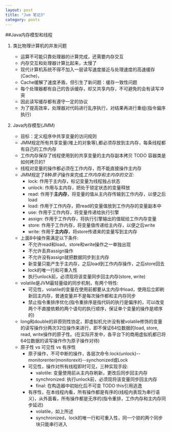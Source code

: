 ```yaml
---
layout: post
title: "Jvm 笔记3"
category: posts
---
```


##Java内存模型和线程

1. 类比物理计算机的并发问题
    * 运算不可能只靠处理器的计算完成，还需要内存交互
    * 内存交互和处理器计算比起来，太慢了
    * 现代计算机系统不得不加入一层读写速度接近与处理速度的高速缓存(Cache)，
    * Cache缓解了速度矛盾，但引生了新问题：缓存一致性问题
    * 每个处理器都有自己的告诉缓存，却又共享内存，不可避免的会有读写冲突
    * 因此读写缓存都有遵守一定的协议
    * 为了提高效率，处理器对代码进行乱序执行，对结果再进行重组(指令偏序执行)

2. Java内存模型(JMM)
    * 目标：定义程序中共享变量的访问规则
    * JMM规定所有共享变量(堆上的对象等),都必须存放到主内存，每条线程都有自己的工作内存
    * 工作内存保存了线程使用到的共享变量的主内存副本拷贝 TODO 容器类是如何拷贝的?
    * 线程对变量的操作都必须在工作内存，而不能直接操作主内存 
    * JMM规定了8种*原子*操作来完成*工作内存和主内存的交互*:
        * lock: 作用于主内存，标记变量为线程独占状态
        * unlock: 作用与主内存，把处于锁定状态的变量释放
        * read: 作用于**主内存**，将变量的值从主内存传输到工作内存，以便之后load
        * load: 作用于工作内存，把read的变量值放到工作内存的变量副本中
        * use: 作用于工作内存，将变量传递给执行引擎
        * assign: 作用于工作内存，将执行引擎输出的值赋给工作内存变量
        * store: 作用于工作内存，将变量值传递给主内存，以便之后write
        * write: 作用于**主内存**，将store传递来的变量写到主内存
    * 上面8中操作需满足以下条件:
        * 不允许read和load，store和write操作之一单独出现
        * 不允许丢弃assign操作
        * 不允许没有assign就把数据同步到主内存
        * 新变量只能产生于主内存，之后load到工作内存操作，之后store回去
        * lock的唯一行和可重入性
        * 执行unlock前，必须现将该变量同步回主内存(store, write)
    * volatile是JVM最轻量级的同步机制，有两个特性:
        * 可见性，volatile的变量在使用前都要从主内存中load，使用后立即刷新回主内存，普通变量并不是每次操作都和主内存同步
        * 禁止指令重排序优化(指令重排序是指代码的执行是偏序的，可以改变两个不直接依赖的两个语句的执行顺序，保证单个变量的操作是顺序的)
    * long和double的非原则性协定，即虚拟机允许没有被volatile修饰的变量的读写操作分两次32位操作来进行，即不保证64位数据的load, store, read, write操作的原子性。(在实际开发中，各平台下的商用虚拟机都已将64位数据的读写操作作为原子操作对待)
    * 原子性 vs 可见性 vs 有序性
        * 原子操作，不可中断的操作，各层次命令:lock(unlock)--monitorenter(monitorexit)--synchonized或Lock
        * 可见性，操作对所有线程即时可见，三种实现手段:
            * valotile: 变量使用前从主内存刷新，更改后同步回主内存
            * synchronized:  执行unlock前，必须现将该变量同步回主内存
            * final: 在构造器中初始化后不可变 TODO this引用逃逸
        * 有序性，在本线程内看，所有操作都是有序的(线程内表现为串行语义)，从外面看，所有操作都是无序的(指令重排，工作内存和主内存同步延迟)
            * volatile，如上所述
            * synchronized，lock的唯一行和可重入性，同一个锁的两个同步块只能串行进入
      
